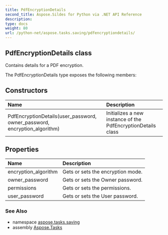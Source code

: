 ```yaml
---
title: PdfEncryptionDetails
second_title: Aspose.Sildes for Python via .NET API Reference
description: 
type: docs
weight: 80
url: /python-net/aspose.tasks.saving/pdfencryptiondetails/
---
```


## PdfEncryptionDetails class

Contains details for a PDF encryption.

The PdfEncryptionDetails type exposes the following members:
## Constructors
| Name | Description |
| :- | :- |
|PdfEncryptionDetails(user_password, owner_password, encryption_algorithm)|Initializes a new instance of the PdfEncryptionDetails class|
## Properties
| Name | Description |
| :- | :- |
|encryption_algorithm|Gets or sets the encryption mode.|
|owner_password|Gets or sets the Owner password.|
|permissions|Gets or sets the permissions.|
|user_password|Gets or sets the User password.|

### See Also

* namespace [aspose.tasks.saving](/python-net/aspose.tasks.saving/)
* assembly [Aspose.Tasks](/tasks/python-net/)

